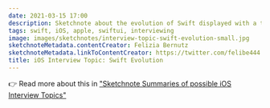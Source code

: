 ```yaml
---
date: 2021-03-15 17:00
description: Sketchnote about the evolution of Swift displayed with a timeline and additional release notes.
tags: swift, iOS, apple, swiftui, interviewing
image: images/sketchnotes/interview-topic-swift-evolution-small.jpg
sketchnoteMetadata.contentCreator: Felizia Bernutz
sketchnoteMetadata.linkToContentCreator: https://twitter.com/felibe444
title: iOS Interview Topic: Swift Evolution
---
```


👉 Read more about this in ["Sketchnote Summaries of possible iOS Interview Topics"](https://fbernutz.github.io/posts/summaries-ios-interview-topics/)
